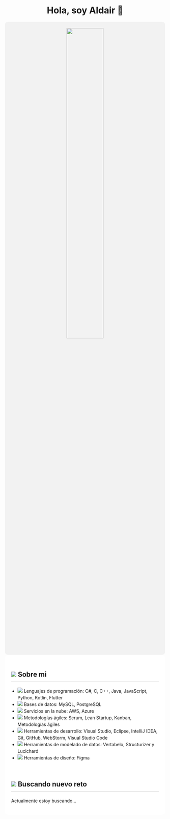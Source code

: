 <div align="center">

<h1 align="center">Hola, soy Aldair 👋</h1>

</div>

<div align="center" style="background-color: #f2f2f2; padding: 20px; border-radius: 10px">

<img src="https://t-hub.mx/storage/blog/BJgPuaZEtc1OfU415JFbsd0b4nStv7oweNDABPUN.jpeg" width="50%" height="50%">

</div>

<div style="max-width: 600px; margin: 0 auto; padding: 20px; background-color: #fff; border-radius: 10px">

<h2 style="border-bottom: 1px solid #ccc; padding-bottom: 10px"><img src="https://img.icons8.com/external-flaticons-lineal-color-flat-icons/32/null/external-resume-work-from-home-flaticons-lineal-color-flat-icons.png"/> Sobre mi</h2>

<ul style="padding-left: 20px; line-height: 1.5">

<li><img src="https://img.icons8.com/fluency/24/null/programming.png"/> Lenguajes de programación: C#, C, C++, Java, JavaScript, Python, Kotlin, Flutter</li>

<li><img src="https://img.icons8.com/external-wanicon-lineal-wanicon/32/null/external-database-big-data-wanicon-lineal-wanicon.png"/> Bases de datos: MySQL, PostgreSQL</li>

<li><img src="https://img.icons8.com/clouds/25/null/amazon-web-services.png"/> Servicios en la nube: AWS, Azure</li>

<li><img src="https://img.icons8.com/fluency/24/null/agile.png"/> Metodologías ágiles: Scrum, Lean Startup, Kanban, Metodologías ágiles</li> 

<li><img src="https://img.icons8.com/fluency/24/null/visual-studio-2019.png"/> Herramientas de desarrollo: Visual Studio, Eclipse, IntelliJ IDEA, Git, GitHub, WebStorm, Visual Studio Code</li>

<li><img src="https://img.icons8.com/external-wanicon-lineal-wanicon/32/null/external-data-model-coding-and-development-wanicon-lineal-wanicon-2.png"/> Herramientas de modelado de datos: Vertabelo, Structurizer y Lucichard</li>

<li><img src="https://img.icons8.com/fluency/24/null/figma.png"/> Herramientas de diseño: Figma</li>

</ul>

<br>

<h2 style="border-bottom: 1px solid #ccc; padding-bottom: 10px"><img src="https://img.icons8.com/external-kmg-design-outline-color-kmg-design/32/null/external-job-career-counselling-kmg-design-outline-color-kmg-design.png"/> Buscando nuevo reto</h2>

<p style="line-height: 1.5">
  Actualmente estoy buscando...
</p>

</div>
